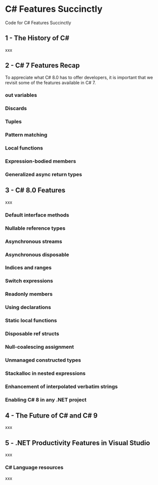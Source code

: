 # C# Features Succinctly
Code for C# Features Succinctly

## 1 - The History of C#
xxx

## 2 - C# 7 Features Recap
To appreciate what C# 8.0 has to offer developers, it is important that we revisit some of the features available in C# 7.

### out variables

### Discards

### Tuples

### Pattern matching

### Local functions

### Expression-bodied members

### Generalized async return types

## 3 - C# 8.0 Features

xxx

### Default interface methods

### Nullable reference types

### Asynchronous streams

### Asynchronous disposable

### Indices and ranges

### Switch expressions

### Readonly members

### Using declarations

### Static local functions

### Disposable ref structs

### Null-coalescing assignment

### Unmanaged constructed types

### Stackalloc in nested expressions

### Enhancement of interpolated verbatim strings

### Enabling C# 8 in any .NET project


## 4 - The Future of C# and C# 9
xxx

## 5 - .NET Productivity Features in Visual Studio
xxx

### C# Language resources
xxx